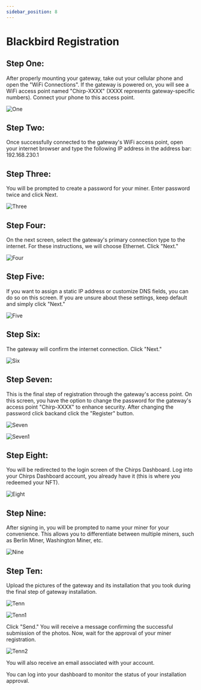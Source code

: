 ```yaml
---
sidebar_position: 8
---
```


# Blackbird Registration

## Step One:

After properly mounting your gateway, take out your cellular phone and open the "WiFi Connections". If the gateway is powered on, you will see a WiFi access point named "Chirp-XXXX" (XXXX represents gateway-specific numbers). Connect your phone to this access point.

![One](one.jpg)

## Step Two:

Once successfully connected to the gateway's WiFi access point, open your internet browser and type the following IP address in the address bar: 192.168.230.1

## Step Three:

You will be prompted to create a password for your miner. Enter password twice and click Next.

![Three](three.jpg)

## Step Four:

On the next screen, select the gateway's primary connection type to the internet. For these instructions, we will choose Ethernet. Click "Next."

![Four](four.jpg)

## Step Five:

If you want to assign a static IP address or customize DNS fields, you can do so on this screen. If you are unsure about these settings, keep default and simply click "Next."

![Five](five.jpg)

## Step Six:

The gateway will confirm the internet connection. Click "Next."

![Six](six.jpg)

## Step Seven:

This is the final step of registration through the gateway's access point. On this screen, you have the option to change the password for the gateway's access point "Chirp-XXXX" to enhance security. After changing the password click backand click the "Register" button.

![Seven](seven.jpg)

![Seven1](seven1.jpg)

## Step Eight:

You will be redirected to the login screen of the Chirps Dashboard. Log into your Chirps Dashboard account, you already have it (this is where you redeemed your NFT).

![Eight](eight.jpg)

## Step Nine:

After signing in, you will be prompted to name your miner for your convenience. This allows you to differentiate between multiple miners, such as Berlin Miner, Washington Miner, etc.

![Nine](nine.jpg)

## Step Ten:

Upload the pictures of the gateway and its installation that you took during the final step of gateway installation.

![Tenn](tenn.jpg)

![Tenn1](tenn1.jpg)

Click "Send." You will receive a message confirming the successful submission of the photos. Now, wait for the approval of your miner registration.

![Tenn2](tenn2.jpg)

You will also receive an email associated with your account. 

You can log into your dashboard to monitor the status of your installation approval.


